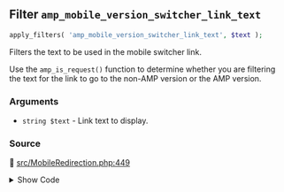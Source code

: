 ## Filter `amp_mobile_version_switcher_link_text`

```php
apply_filters( 'amp_mobile_version_switcher_link_text', $text );
```

Filters the text to be used in the mobile switcher link.

Use the `amp_is_request()` function to determine whether you are filtering the text for the link to go to the non-AMP version or the AMP version.

### Arguments

* `string $text` - Link text to display.

### Source

:link: [src/MobileRedirection.php:449](/src/MobileRedirection.php#L449)

<details>
<summary>Show Code</summary>

```php
$text = apply_filters( 'amp_mobile_version_switcher_link_text', $text );
```

</details>
